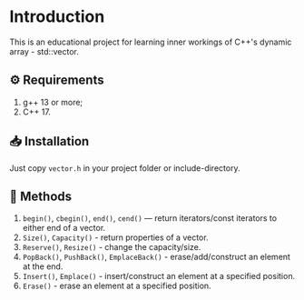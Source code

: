 # Introduction
This is an educational project for learning inner workings of C++'s dynamic array - std::vector.

## ⚙️ Requirements
1. g++ 13 or more;
2. C++ 17.

## 📥 Installation
Just copy `vector.h` in your project folder or include-directory.

## 🔎 Methods
1. `begin()`, `cbegin()`, `end()`, `cend()` — return iterators/const iterators to either end of a vector.
2. `Size()`, `Capacity()` - return properties of a vector.
3. `Reserve()`, `Resize()` - change the capacity/size.
4. `PopBack()`, `PushBack()`, `EmplaceBack()` - erase/add/construct an element at the end.
5. `Insert()`, `Emplace()` - insert/construct an element at a specified position.
6. `Erase()` - erase an element at a specified position.